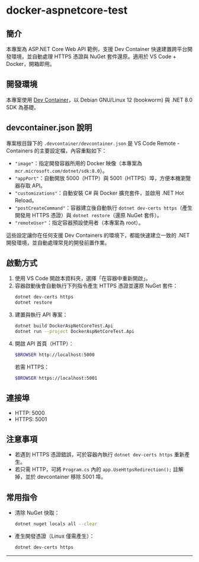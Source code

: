 # docker-aspnetcore-test

## 簡介

本專案為 ASP.NET Core Web API 範例，支援 Dev Container 快速建置跨平台開發環境，並自動處理 HTTPS 憑證與 NuGet 套件還原。適用於 VS Code + Docker，開箱即用。

## 開發環境

本專案使用 [Dev Container](https://containers.dev/)，以 Debian GNU/Linux 12 (bookworm) 與 .NET 8.0 SDK 為基礎。

## devcontainer.json 說明

專案根目錄下的 `.devcontainer/devcontainer.json` 是 VS Code Remote - Containers 的主要設定檔，內容重點如下：

- `"image"`：指定開發容器所用的 Docker 映像（本專案為 `mcr.microsoft.com/dotnet/sdk:8.0`）。
- `"appPort"`：自動開放 5000（HTTP）與 5001（HTTPS）埠，方便本機瀏覽器存取 API。
- `"customizations"`：自動安裝 C# 與 Docker 擴充套件，並啟用 .NET Hot Reload。
- `"postCreateCommand"`：容器建立後自動執行 `dotnet dev-certs https`（產生開發用 HTTPS 憑證）與 `dotnet restore`（還原 NuGet 套件）。
- `"remoteUser"`：指定容器預設使用者（本專案為 root）。

這些設定讓你在任何支援 Dev Containers 的環境下，都能快速建立一致的 .NET 開發環境，並自動處理常見的開發前置作業。

## 啟動方式

1. 使用 VS Code 開啟本資料夾，選擇「在容器中重新開啟」。
2. 容器啟動後會自動執行下列指令產生 HTTPS 憑證並還原 NuGet 套件：
   ```bash
   dotnet dev-certs https
   dotnet restore
   ```
3. 建置與執行 API 專案：
   ```bash
   dotnet build DockerAspNetCoreTest.Api
   dotnet run --project DockerAspNetCoreTest.Api
   ```
4. 開啟 API 首頁（HTTP）：
   ```bash
   $BROWSER http://localhost:5000
   ```
   若需 HTTPS：
   ```bash
   $BROWSER https://localhost:5001
   ```

## 連接埠

- HTTP: 5000
- HTTPS: 5001

## 注意事項

- 若遇到 HTTPS 憑證錯誤，可於容器內執行 `dotnet dev-certs https` 重新產生。
- 若只需 HTTP，可將 `Program.cs` 內的 `app.UseHttpsRedirection();` 註解掉，並於 devcontainer 移除 5001 埠。

## 常用指令

- 清除 NuGet 快取：
  ```bash
  dotnet nuget locals all --clear
  ```
- 產生開發憑證（Linux 僅需產生）：
  ```bash
  dotnet dev-certs https
  ```

---